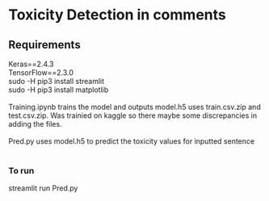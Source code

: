 # Toxicity Detection in comments
## Requirements <br>
Keras==2.4.3 <br>
TensorFlow==2.3.0 <br>
sudo -H pip3 install streamlit <br>
sudo -H pip3 install matplotlib <br>
<br>
Training.ipynb trains the model and outputs model.h5 uses train.csv.zip and test.csv.zip. Was trainied on kaggle so there maybe some discrepancies in adding the files.<br>
 <br>
Pred.py uses model.h5 to predict the toxicity values for inputted sentence<br>
<br>
### To run<br>
streamlit run Pred.py<br>


